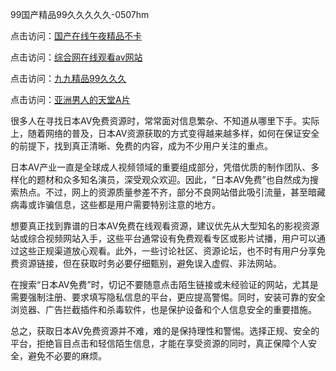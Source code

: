 99国产精品99久久久久久-0507hm


点击访问：<a href="https://bered.pages.dev/">国产在线午夜精品不卡</a>

点击访问：<a href="https://rtj-3zo.pages.dev/">综合网在线观看av网站</a>

点击访问：<a href="https://vassv.pages.dev/">九九精品99久久久</a>

点击访问：<a href="https://gsd-agv.pages.dev/">亚洲男人的天堂A片</a>



很多人在寻找日本AV免费资源时，常常面对信息繁杂、不知道从哪里下手。实际上，随着网络的普及，日本AV资源获取的方式变得越来越多样，如何在保证安全的前提下，找到真正清晰、免费的内容，成为不少用户关注的重点。

日本AV产业一直是全球成人视频领域的重要组成部分，凭借优质的制作团队、多样化的题材和众多知名演员，深受观众欢迎。因此，“日本AV免费”也自然成为搜索热点。不过，网上的资源质量参差不齐，部分不良网站借此吸引流量，甚至暗藏病毒或诈骗信息，这些都是用户需要特别注意的地方。

想要真正找到靠谱的日本AV免费在线观看资源，建议优先从大型知名的影视资源站或综合视频网站入手，这些平台通常设有免费观看专区或影片试播，用户可以通过这些正规渠道放心观看。此外，一些讨论社区、资源论坛，也不时有用户分享免费资源链接，但在获取时务必要仔细甄别，避免误入虚假、非法网站。

在搜索“日本AV免费”时，切记不要随意点击陌生链接或未经验证的网站，尤其是需要强制注册、要求填写隐私信息的平台，更应提高警惕。同时，安装可靠的安全浏览器、广告拦截插件和杀毒软件，也是保护设备和个人信息安全的重要措施。

总之，获取日本AV免费资源并不难，难的是保持理性和警惕。选择正规、安全的平台，拒绝盲目点击和轻信陌生信息，才能在享受资源的同时，真正保障个人安全，避免不必要的麻烦。





<span style="display:none;">[Canonical link](https://github.com/xx45757/775200 ）</span>
